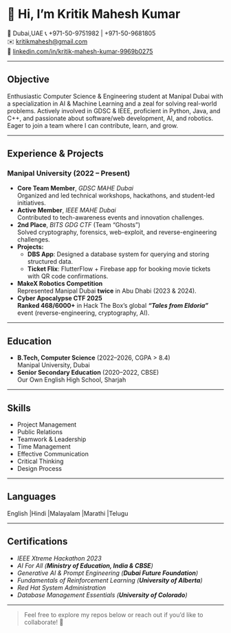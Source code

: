# 👋 Hi, I’m Kritik Mahesh Kumar

📍 Dubai,UAE
📞 +971-50-9751982 | +971-50-9681805  
✉️ [kritikmahesh@gmail.com](mailto:kritikmahesh@gmail.com)  
🔗 [linkedin.com/in/kritik-mahesh-kumar-9969b0275](https://www.linkedin.com/in/kritik-mahesh-kumar-9969b0275)

---

## Objective

Enthusiastic Computer Science & Engineering student at Manipal Dubai with a specialization in AI & Machine Learning and a zeal for solving real-world problems. Actively involved in GDSC & IEEE, proficient in Python, Java, and C++, and passionate about software/web development, AI, and robotics. Eager to join a team where I can contribute, learn, and grow.

---

## Experience & Projects

### Manipal University (2022 – Present)
- **Core Team Member**, _GDSC MAHE Dubai_  
  Organized and led technical workshops, hackathons, and student-led initiatives.
- **Active Member**, _IEEE MAHE Dubai_  
  Contributed to tech-awareness events and innovation challenges.
- **2nd Place**, _BITS GDG CTF_ (Team “Ghosts”)  
  Solved cryptography, forensics, web-exploit, and reverse-engineering challenges.
- **Projects:**  
  - **DBS App**: Designed a database system for querying and storing structured data.  
  - **Ticket Flix**: FlutterFlow + Firebase app for booking movie tickets with QR code confirmations.
- **MakeX Robotics Competition**  
  Represented Manipal Dubai **twice** in Abu Dhabi (2023 & 2024).
- **Cyber Apocalypse CTF 2025**  
  **Ranked 468/6000+** in Hack The Box’s global **_“Tales from Eldoria”_** event (reverse-engineering, cryptography, AI).

---

## Education

- **B.Tech, Computer Science** (2022–2026, CGPA > 8.4)  
  Manipal University, Dubai
- **Senior Secondary Education** (2020–2022, CBSE)  
  Our Own English High School, Sharjah

---

## Skills

- Project Management  
- Public Relations  
- Teamwork & Leadership  
- Time Management  
- Effective Communication  
- Critical Thinking  
- Design Process

---

## Languages

English |Hindi |Malayalam |Marathi |Telugu

---

## Certifications

- _IEEE Xtreme Hackathon 2023_
- _AI For All (**Ministry of Education, India & CBSE**)_
- _Generative AI & Prompt Engineering (**Dubai Future Foundation**)_  
- _Fundamentals of Reinforcement Learning (**University of Alberta**)_  
- _Red Hat System Administration_  
- _Database Management Essentials (**University of Colorado**)_

---

> Feel free to explore my repos below or reach out if you’d like to collaborate! 🚀
